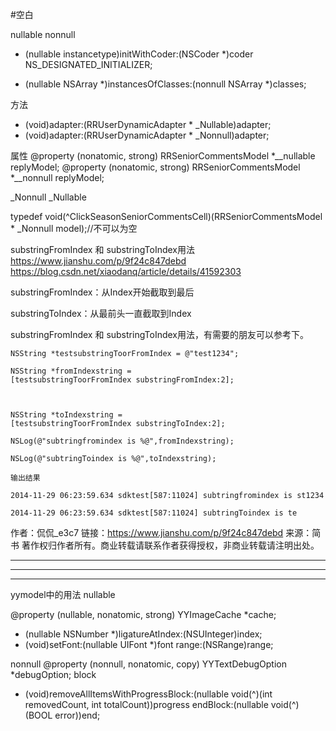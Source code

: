 #空白

nullable 
nonnull
- (nullable instancetype)initWithCoder:(NSCoder *)coder NS_DESIGNATED_INITIALIZER;

- (nullable NSArray *)instancesOfClasses:(nonnull NSArray *)classes;


方法
- (void)adapter:(RRUserDynamicAdapter * _Nullable)adapter;  
- (void)adapter:(RRUserDynamicAdapter * _Nonnull)adapter;


属性
@property (nonatomic, strong) RRSeniorCommentsModel *__nullable replyModel;
@property (nonatomic, strong) RRSeniorCommentsModel *__nonnull replyModel;



_Nonnull
_Nullable

typedef void(^ClickSeasonSeniorCommentsCell)(RRSeniorCommentsModel * _Nonnull model);//不可以为空
 





substringFromIndex 和 substringToIndex用法
https://www.jianshu.com/p/9f24c847debd
https://blog.csdn.net/xiaodanq/article/details/41592303

substringFromIndex：从Index开始截取到最后

substringToIndex：从最前头一直截取到Index

substringFromIndex 和 substringToIndex用法，有需要的朋友可以参考下。

```
NSString *testsubstringToorFromIndex = @"test1234";

NSString *fromIndexstring = [testsubstringToorFromIndex substringFromIndex:2];



NSString *toIndexstring = [testsubstringToorFromIndex substringToIndex:2];

NSLog(@"subtringfromindex is %@",fromIndexstring);

NSLog(@"subtringToindex is %@",toIndexstring);
```
```
输出结果

2014-11-29 06:23:59.634 sdktest[587:11024] subtringfromindex is st1234

2014-11-29 06:23:59.634 sdktest[587:11024] subtringToindex is te
```
作者：侃侃_e3c7
链接：https://www.jianshu.com/p/9f24c847debd
来源：简书
著作权归作者所有。商业转载请联系作者获得授权，非商业转载请注明出处。

------------------------------------------------------------------------------------------
------------------------------------------------------------------------------------------
------------------------------------------------------------------------------------------
yymodel中的用法
nullable

@property (nullable, nonatomic, strong) YYImageCache *cache;
- (nullable NSNumber *)ligatureAtIndex:(NSUInteger)index;
- (void)setFont:(nullable UIFont *)font range:(NSRange)range;


nonnull
@property (nonnull, nonatomic, copy) YYTextDebugOption *debugOption;
block
- (void)removeAllItemsWithProgressBlock:(nullable void(^)(int removedCount, int totalCount))progress
                               endBlock:(nullable void(^)(BOOL error))end;






